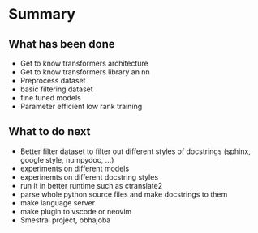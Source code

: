 # Summary

## What has been done

* Get to know transformers architecture
* Get to know transformers library an nn
* Preprocess dataset
* basic filtering dataset
* fine tuned models
* Parameter efficient low rank training

## What to do next

* Better filter dataset to filter out different styles of docstrings (sphinx, google style, numpydoc, ...)
* experiments on different models
* experinemts on different docstring styles
* run it in better runtime such as ctranslate2
* parse whole python source files and make docstrings to them
* make language server
* make plugin to vscode or neovim 
* Smestral project, obhajoba